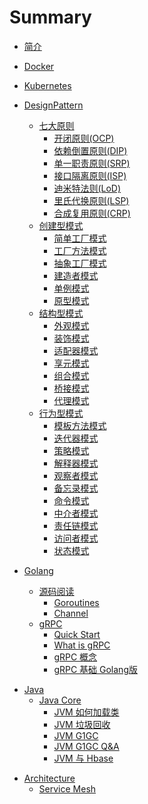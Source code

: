# Summary

* [简介](readme.md)

* [Docker](docker/readme.md)

* [Kubernetes](kubernetes/readme.md)

* [DesignPattern](designpattern/readme.md)
  * [七大原则](designpattern/seven-principle.md)
    * [开闭原则(OCP)](designpattern/seven-principle/open-closed-principle.md)
    * [依赖倒置原则(DIP)](designpattern/seven-principle/dependence-inversion-principle.md)
    * [单一职责原则(SRP)](designpattern/seven-principle/single-responsibility-principle.md)
    * [接口隔离原则(ISP)](designpattern/seven-principle/interface-segregation-principle.md)
    * [迪米特法则(LoD)](designpattern/seven-principle/law-of-demeter.md)
    * [里氏代换原则(LSP)](designpattern/seven-principle/liskov-substitution-principle.md)
    * [合成复用原则(CRP)](designpattern/seven-principle/composite-reuse-principle.md)
  * [创建型模式](designpattern/creational-pattern.md)
    * [简单工厂模式](designpattern/creational-principle/simple-factory-pattern.md)
    * [工厂方法模式](designpattern/creational-principle/factory-method-pattern.md)
    * [抽象工厂模式](designpattern/creational-principle/abstract-factory-pattern.md)
    * [建造者模式](designpattern/creational-principle/builder-pattern.md)
    * [单例模式](designpattern/creational-principle/singleton-pattern.md)
    * [原型模式](designpattern/creational-principle/prototype-pattern.md)
  * [结构型模式](designpattern/structural-pattern.md)
    * [外观模式](designpattern/structural-principle/facade-pattern.md)
    * [装饰模式](designpattern/structural-principle/decorator-pattern.md)
    * [适配器模式](designpattern/structural-principle/adapter-pattern.md)
    * [享元模式](designpattern/structural-principle/flyweight-pattern.md)
    * [组合模式](designpattern/structural-principle/composite-pattern.md)
    * [桥接模式](designpattern/structural-principle/bridge-pattern.md)
    * [代理模式](designpattern/structural-principle/proxy-pattern.md)
  * [行为型模式](designpattern/behavioral-pattern.md)
    * [模板方法模式](designpattern/behavioral-principle/template-method-pattern.md)
    * [迭代器模式](designpattern/behavioral-principle/iterator-pattern.md)
    * [策略模式](designpattern/behavioral-principle/strategy-pattern.md)
    * [解释器模式](designpattern/behavioral-principle/interpreter-pattern.md)
    * [观察者模式](designpattern/behavioral-principle/observer-pattern.md)
    * [备忘录模式](designpattern/behavioral-principle/memento-pattern.md)
    * [命令模式](designpattern/behavioral-principle/command-pattern.md)
    * [中介者模式](designpattern/behavioral-principle/mediator-pattern.md)
    * [责任链模式](designpattern/behavioral-principle/chain-of-responsibility-pattern.md)
    * [访问者模式](designpattern/behavioral-principle/visitor-pattern.md)
    * [状态模式](designpattern/behavioral-principle/state-pattern.md)

* [Golang](golang/readme.md)
  * [源码阅读](golang/source.md)
    * [Goroutines](golang/source/goroutine.md)
    * [Channel](golang/source/channel.md)
  <!-- * [GO WEB 编程](golang/gin/readme.md) -->
    <!-- * [快速开始](golang/gin/quick-start.md) -->
  <!-- * [ORM](golang/orm/readme.md) -->
  * [gRPC](golang/grpc.md)
    * [Quick Start](golang/grpc/quick-start.md)
    * [What is gRPC](golang/grpc/what-grpc.md)
    * [gRPC 概念](golang/grpc/grpc-concepts.md)
    * [gRPC 基础 Golang版](golang/grpc/grpc-basic.md)
  <!-- * [函数式编程](golang/functional-programming/readme.md) -->
  <!-- * [gRPC-Web] -->
  <!-- * [RESTful API](golang/restful/readme.md) -->
  <!-- * [爬虫](golang/crawler/readme.md) -->

<!-- * [Vue](vue/readme.md) -->
* [Java](java/readme.md)
  * [Java Core](java/java-core.md)
    * [JVM 如何加载类](java/core/jvm-load-class.md)
    * [JVM 垃圾回收](java/core/jvm-gc.md)
    * [JVM G1GC](java/core/jvm-g1gc.md)
    * [JVM G1GC Q&A](java/core/jvm-g1gc-qa.md)
    * [JVM 与 Hbase](java/core/jvm-hbase.md)
  <!-- * [Spring](java/spring/readme.md) -->
  <!-- * [Spring boot](java/springboot/readme.md) -->
  <!-- * [Spring cloud](java/springcloud/readme.md) -->
<!-- * [mysql](mysql/readme.md) -->
* [Architecture](architecture/readme.md)
  * [Service Mesh](architecture/service-mesh.md)
